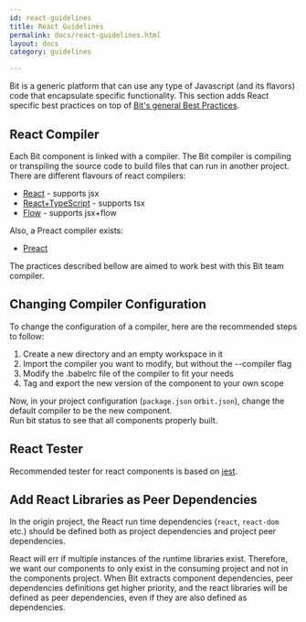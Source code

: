 ```yaml
---
id: react-guidelines
title: React Guidelines
permalink: docs/react-guidelines.html
layout: docs
category: guidelines

---
```


Bit is a generic platform that can use any type of Javascript (and its flavors) code that encapsulate specific functionality. This section adds React specific best practices on top of [Bit's general Best Practices](/docs/best-practices.html).

## React Compiler

Each Bit component is linked with a compiler. The Bit compiler is compiling or transpiling the source code to build files that can run in another project. There are different flavours of react compilers: 

- [React](https://bit.dev/bit/envs/compilers/react) - supports jsx  
- [React+TypeScript](https://bit.dev/bit/envs/compilers/react-typescript) - supports tsx  
- [Flow](https://bit.dev/bit/envs/compilers/flow) - supports jsx+flow

Also, a Preact compiler exists:

- [Preact](https://bit.dev/bit/envs/compilers/preact)  

The practices described bellow are aimed to work best with this Bit team compiler.  

## Changing Compiler Configuration

To change the configuration of a compiler, here are the recommended steps to follow: 

1) Create a new directory and an empty workspace in it
2) Import the compiler you want to modify, but without the --compiler flag
3) Modify the .babelrc file of the compiler to fit your needs
4) Tag and export the new version of the component to your own scope

Now, in your project configuration (`package.json` or`bit.json`), change the default compiler to be the new component.  
Run bit status to see that all components properly built.  

## React Tester

Recommended tester for react components is based on [jest](https://bit.dev/bit/envs/testers/jest).  

## Add React Libraries as Peer Dependencies

In the origin project, the React run time dependencies (`react`, `react-dom` etc.) should be defined both as project dependencies and project peer dependencies.

React will err if multiple instances of the runtime libraries exist. Therefore, we want our components to only exist in the consuming project and not in the components project. When Bit extracts component dependencies, peer dependencies definitions get higher priority, and the react libraries will be defined as peer dependencies, even if they are also defined as dependencies.
